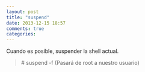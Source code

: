 ```yaml
---
layout: post
title: "suspend"
date: 2013-12-15 18:57
comments: true
categories: 
---
```

Cuando es posible, suspender la shell actual.

>\# suspend -f (Pasará de root a nuestro usuario)

